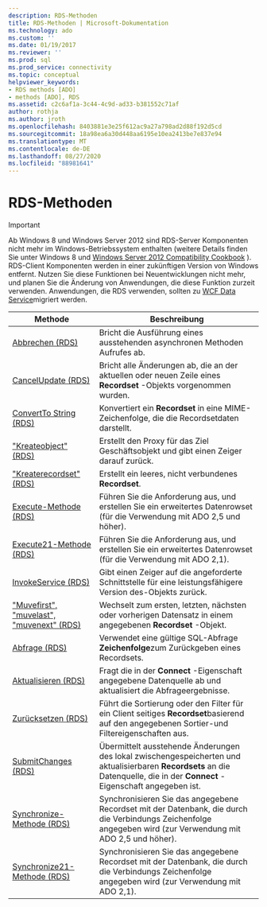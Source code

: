 ```yaml
---
description: RDS-Methoden
title: RDS-Methoden | Microsoft-Dokumentation
ms.technology: ado
ms.custom: ''
ms.date: 01/19/2017
ms.reviewer: ''
ms.prod: sql
ms.prod_service: connectivity
ms.topic: conceptual
helpviewer_keywords:
- RDS methods [ADO]
- methods [ADO], RDS
ms.assetid: c2c6af1a-3c44-4c9d-ad33-b381552c71af
author: rothja
ms.author: jroth
ms.openlocfilehash: 8403881e3e25f612ac9a27a798ad2d88f192d5cd
ms.sourcegitcommit: 18a98ea6a30d448aa6195e10ea2413be7e837e94
ms.translationtype: MT
ms.contentlocale: de-DE
ms.lasthandoff: 08/27/2020
ms.locfileid: "88981641"
---
```

# <a name="rds-methods"></a>RDS-Methoden
> [!IMPORTANT]
>  Ab Windows 8 und Windows Server 2012 sind RDS-Server Komponenten nicht mehr im Windows-Betriebssystem enthalten (weitere Details finden Sie unter Windows 8 und [Windows Server 2012 Compatibility Cookbook](https://www.microsoft.com/download/details.aspx?id=27416) ). RDS-Client Komponenten werden in einer zukünftigen Version von Windows entfernt. Nutzen Sie diese Funktionen bei Neuentwicklungen nicht mehr, und planen Sie die Änderung von Anwendungen, die diese Funktion zurzeit verwenden. Anwendungen, die RDS verwenden, sollten zu [WCF Data Service](https://go.microsoft.com/fwlink/?LinkId=199565)migriert werden.  
  
|Methode|Beschreibung|  
|-|-|  
|[Abbrechen (RDS)](./cancel-method-rds.md)|Bricht die Ausführung eines ausstehenden asynchronen Methoden Aufrufes ab.|  
|[CancelUpdate (RDS)](./cancelupdate-method-rds.md)|Bricht alle Änderungen ab, die an der aktuellen oder neuen Zeile eines **Recordset** -Objekts vorgenommen wurden.|  
|[ConvertTo String (RDS)](./converttostring-method-rds.md)|Konvertiert ein **Recordset** in eine MIME-Zeichenfolge, die die Recordsetdaten darstellt.|  
|["Kreateobject" (RDS)](./createobject-method-rds.md)|Erstellt den Proxy für das Ziel Geschäftsobjekt und gibt einen Zeiger darauf zurück.|  
|["Kreaterecordset" (RDS)](./createrecordset-method-rds.md)|Erstellt ein leeres, nicht verbundenes **Recordset**.|  
|[Execute-Methode (RDS)](./execute-method-rds.md)|Führen Sie die Anforderung aus, und erstellen Sie ein erweitertes Datenrowset (für die Verwendung mit ADO 2,5 und höher).|  
|[Execute21-Methode (RDS)](./execute21-method-rds.md)|Führen Sie die Anforderung aus, und erstellen Sie ein erweitertes Datenrowset (für die Verwendung mit ADO 2,1).|  
|[InvokeService (RDS)](./invokeservice-rds.md)|Gibt einen Zeiger auf die angeforderte Schnittstelle für eine leistungsfähigere Version des-Objekts zurück.|  
|["Muvefirst", "muvelast", "muvenext" (RDS)](./movefirst-movelast-movenext-and-moveprevious-methods-rds.md)|Wechselt zum ersten, letzten, nächsten oder vorherigen Datensatz in einem angegebenen **Recordset** -Objekt.|  
|[Abfrage (RDS)](./query-method-rds.md)|Verwendet eine gültige SQL-Abfrage **Zeichenfolge**zum Zurückgeben eines Recordsets.|  
|[Aktualisieren (RDS)](./refresh-method-rds.md)|Fragt die in der **Connect** -Eigenschaft angegebene Datenquelle ab und aktualisiert die Abfrageergebnisse.|  
|[Zurücksetzen (RDS)](./reset-method-rds.md)|Führt die Sortierung oder den Filter für ein Client seitiges **Recordset**basierend auf den angegebenen Sortier-und Filtereigenschaften aus.|  
|[SubmitChanges (RDS)](./submitchanges-method-rds.md)|Übermittelt ausstehende Änderungen des lokal zwischengespeicherten und aktualisierbaren **Recordsets** an die Datenquelle, die in der **Connect** -Eigenschaft angegeben ist.|  
|[Synchronize-Methode (RDS)](./synchronize-method-rds.md)|Synchronisieren Sie das angegebene Recordset mit der Datenbank, die durch die Verbindungs Zeichenfolge angegeben wird (zur Verwendung mit ADO 2,5 und höher).|  
|[Synchronize21-Methode (RDS)](./synchronize21-method-rds.md)|Synchronisieren Sie das angegebene Recordset mit der Datenbank, die durch die Verbindungs Zeichenfolge angegeben wird (zur Verwendung mit ADO 2,1).|